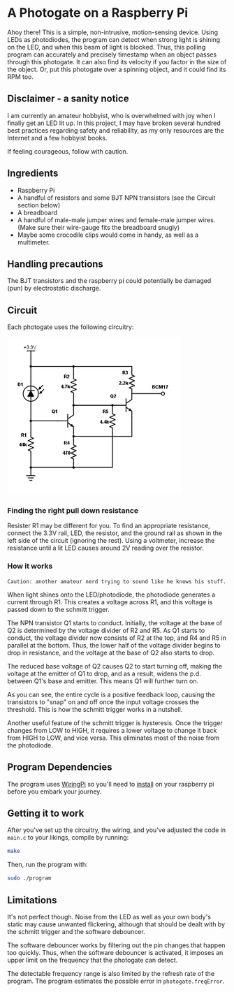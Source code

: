 # A Photogate on a Raspberry Pi

Ahoy there! This is a simple, non-intrusive, motion-sensing device. Using LEDs as photodiodes, the program can detect when strong light is shining on the LED, and when this beam of light is blocked. Thus, this polling program can accurately and precisely timestamp when an object passes through this photogate. It can also find its velocity if you factor in the size of the object. Or, put this photogate over a spinning object, and it could find its RPM too.

## Disclaimer - a sanity notice

I am currently an amateur hobbyist, who is overwhelmed with joy when I finally get an LED lit up. In this project, I may have broken several hundred best practices regarding safety and reliability, as my only resources are the Internet and a few hobbyist books.

If feeling courageous, follow with caution.

## Ingredients

- Raspberry Pi
- A handful of resistors and some BJT NPN transistors (see the Circuit section below)
- A breadboard
- A handful of male-male jumper wires and female-male jumper wires. (Make sure their wire-gauge fits the breadboard snugly)
- Maybe some crocodile clips would come in handy, as well as a multimeter.

## Handling precautions

The BJT transistors and the raspberry pi could potentially be damaged (pun) by electrostatic discharge.

## Circuit

Each photogate uses the following circuitry:

![LED reverse biased, connected to a pull down resister, and fed into a schmitt trigger made out of BJT.](circuit.png?raw=true)

### Finding the right pull down resistance

Resister R1 may be different for you. To find an appropriate resistance, connect the 3.3V rail, LED, the resistor, and the ground rail as shown in the left side of the circuit (ignoring the rest). Using a voltmeter, increase the resistance until a lit LED causes around 2V reading over the resistor.

### How it works

```
Caution: another amateur nerd trying to sound like he knows his stuff.
```

When light shines onto the LED/photodiode, the photodiode generates a current through R1. This creates a voltage across R1, and this voltage is passed down to the schmitt trigger.

The NPN transistor Q1 starts to conduct. Initially, the voltage at the base of Q2 is determined by the voltage divider of R2 and R5. As Q1 starts to conduct, the voltage divider now consists of R2 at the top, and R4 and R5 in parallel at the bottom. Thus, the lower half of the voltage divider begins to drop in resistance, and the voltage at the base of Q2 also starts to drop.

The reduced base voltage of Q2 causes Q2 to start turning off, making the voltage at the emitter of Q1 to drop, and as a result, widens the p.d. between Q1's base and emitter. This means Q1 will further turn on.

As you can see, the entire cycle is a positive feedback loop, causing the transistors to "snap" on and off once the input voltage crosses the threshold. This is how the schmitt trigger works in a nutshell.

Another useful feature of the schmitt trigger is hysteresis. Once the trigger changes from LOW to HIGH, it requires a lower voltage to change it back from HIGH to LOW, and vice versa. This eliminates most of the noise from the photodiode.

## Program Dependencies

The program uses [WiringPi](http://wiringpi.com) so you'll need to [install](http://wiringpi.com/download-and-install/) on your raspberry pi before you embark your journey.

## Getting it to work

After you've set up the circuitry, the wiring, and you've adjusted the code in `main.c` to your likings, compile by running:

```sh
make
```

Then, run the program with:

```sh
sudo ./program
```

## Limitations

It's not perfect though. Noise from the LED as well as your own body's static may cause unwanted flickering, although that should be dealt with by the schmitt trigger and the software debouncer.

The software debouncer works by filtering out the pin changes that happen too quickly. Thus, when the software debouncer is activated, it imposes an upper limit on the frequency that the photogate can detect.

The detectable frequency range is also limited by the refresh rate of the program. The program estimates the possible error in `photogate.freqError`.
